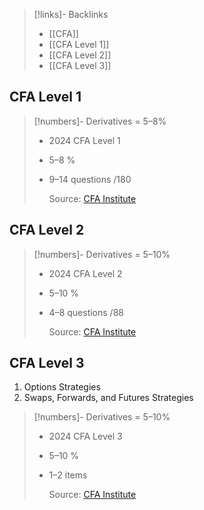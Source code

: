 > [!links]- Backlinks
> - [[CFA]]
> - [[CFA Level 1]]
> - [[CFA Level 2]]
> - [[CFA Level 3]]
## CFA Level 1

> [!numbers]- Derivatives = 5–8%
> - 2024 CFA Level 1
> - 5–8 %
> - 9–14 questions /180
>   
>   Source: [CFA Institute](https://www.cfainstitute.org/en/programs/cfa/curriculum/study-sessions)

## CFA Level 2

> [!numbers]- Derivatives = 5–10%
> - 2024 CFA Level 2
> - 5–10 %
> - 4–8 questions /88
>   
>   Source: [CFA Institute](https://www.cfainstitute.org/en/programs/cfa/curriculum/study-sessions)

## CFA Level 3

1. Options Strategies
2. Swaps, Forwards, and Futures Strategies

> [!numbers]- Derivatives = 5–10%
> - 2024 CFA Level 3
> - 5–10 %
> - 1–2 items
>   
>   Source: [CFA Institute](https://www.cfainstitute.org/en/programs/cfa/curriculum/study-sessions)
